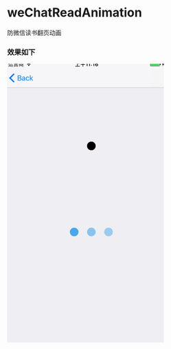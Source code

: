 # weChatReadAnimation
防微信读书翻页动画

### 效果如下
![image](https://github.com/ViterbiDevelopment/BaiduLoading/blob/master/loadingAnimation/example.gif)
